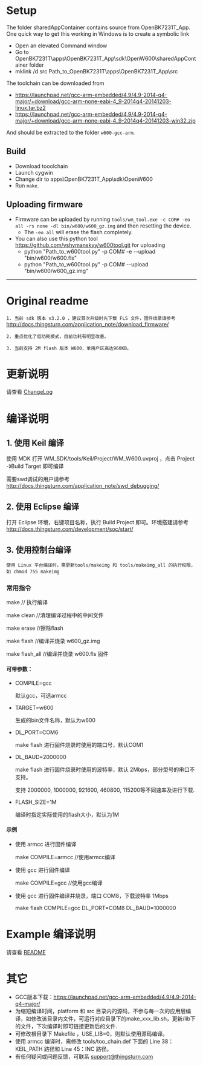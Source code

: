 
# Setup

The folder sharedAppContainer contains source from OpenBK7231T_App. One quick way to get this working in Windows is to create a symbolic link
* Open an elevated Command window
* Go to OpenBK7231T\apps\OpenBK7231T_App\sdk\OpenW600\sharedAppContainer folder
* mklink /d src Path_to_OpenBK7231T\apps\OpenBK7231T_App\src

The toolchain can be downloaded from
* https://launchpad.net/gcc-arm-embedded/4.9/4.9-2014-q4-major/+download/gcc-arm-none-eabi-4_9-2014q4-20141203-linux.tar.bz2
* https://launchpad.net/gcc-arm-embedded/4.9/4.9-2014-q4-major/+download/gcc-arm-none-eabi-4_9-2014q4-20141203-win32.zip

And should be extracted to the folder `w600-gcc-arm`.

## Build
* Download tooolchain
* Launch cygwin
* Change dir to apps\OpenBK7231T_App\sdk\OpenW600
* Run `make`.

## Uploading firmware

* Firmware can be uploaded by running `tools/wm_tool.exe -c COM# -eo all -rs none -dl bin/w600/w600_gz.img` and then resetting the device. 
  * The `-eo all` will erase the flash completely.
* You can also use this python tool https://github.com/vshymanskyy/w600tool.git for uploading
  * python "Path_to_w600tool.py" -p COM# -e --upload "bin/w600/w600.fls"
  * python "Path_to_w600tool.py" -p COM# --upload "bin/w600/w600_gz.img"



---
# Original readme

`1. 当前 sdk 版本 v3.2.0 ，建议首次升级时先下载 FLS 文件，固件烧录请参考` http://docs.thingsturn.com/application_note/download_firmware/

`2. 重点优化了低功耗模式，目前功耗有明显改善。`

`3. 当前支持 2M flash 版本 W600，单用户区高达960KB。`

# 更新说明

请查看 [ChangeLog](./doc/ChangeLog.txt)
    
# 编译说明

## 1. 使用 Keil 编译

使用 MDK 打开 WM_SDK/tools/Keil/Project/WM_W600.uvproj ，点击 Project -》Build Target 即可编译

需要swd调试的用户请参考 http://docs.thingsturn.com/application_note/swd_debugging/

## 2. 使用 Eclipse 编译

打开 Eclipse 环境，右键项目名称，执行 Build Project 即可。环境搭建请参考  http://docs.thingsturn.com/development/soc/start/

## 3. 使用控制台编译

`使用 Linux 平台编译时，需更新tools/makeimg 和 tools/makeimg_all 的执行权限，如 chmod 755 makeimg `

### 常用指令

make	// 执行编译

make clean	//清理编译过程中的中间文件

make erase	//擦除flash

make flash	//编译并烧录 w600\_gz.img

make flash_all	//编译并烧录 w600.fls 固件

#### 可带参数：

* COMPILE=gcc 

  默认gcc，可选armcc

* TARGET=w600 

  生成的bin文件名称，默认为w600

* DL_PORT=COM6 

  make flash 进行固件烧录时使用的端口号，默认COM1

* DL_BAUD=2000000

  make flash 进行固件烧录时使用的波特率，默认 2Mbps，部分型号的串口不支持。

  支持 2000000, 1000000, 921600, 460800, 115200等不同速率及进行下载.

* FLASH_SIZE=1M 

  编译时指定实际使用的flash大小，默认为1M

#### 示例

* 使用 armcc 进行固件编译

  make COMPILE=armcc 	//使用armcc编译

* 使用 gcc 进行固件编译

  make COMPILE=gcc	 		//使用gcc编译

* 使用 gcc 进行固件编译并烧录，端口 COM8，下载波特率 1Mbps

  make flash COMPILE=gcc DL_PORT=COM8 DL_BAUD=1000000

# Example 编译说明

请查看 [README](./example/)

# 其它

- GCC版本下载：https://launchpad.net/gcc-arm-embedded/4.9/4.9-2014-q4-major/
- 为缩短编译时间，platform 和 src 目录内的源码，不参与每一次的应用层编译，如修改该目录内文件，可运行对应目录下的make_xxx_lib.sh，更新/lib下的文件，下次编译时即可链接更新后的文件.
- 可修改根目录下 Makefile ，USE_LIB=0，则默认使用源码编译。
- 使用 armcc 编译时，需修改 tools/too_chain.def 下面的 Line 38：KEIL_PATH 路径和 Line 45：INC 路径。
- 有任何疑问或问题反馈，可联系 support@thingsturn.com